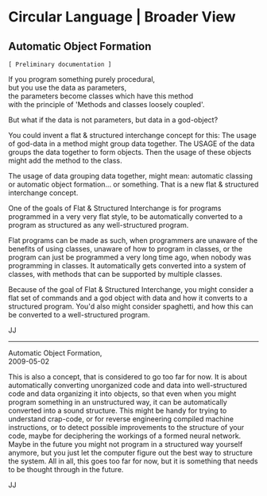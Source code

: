 ﻿Circular Language | Broader View
================================

Automatic Object Formation
--------------------------

`[ Preliminary documentation ]`

If you program something purely procedural,  
but you use the data as parameters,  
the parameters become classes which have this method  
with the principle of 'Methods and classes loosely coupled'.

But what if the data is not parameters, but data in a god-object?

You could invent a flat & structured interchange concept for this: The usage of god-data in a method might group data together. The USAGE of the data groups the data together to form objects. Then the usage of these objects might add the method to the class.

The usage of data grouping data together, might mean: automatic classing or automatic object formation... or something. That is a new flat & structured interchange concept.

One of the goals of Flat & Structured Interchange is for programs programmed in a very very flat style, to be automatically converted to a program as structured as any well-structured program.

Flat programs can be made as such, when programmers are unaware of the benefits of using classes, unaware of how to program in classes, or the program can just be programmed a very long time ago, when nobody was programming in classes. It automatically gets converted into a system of classes, with methods that can be supported by multiple classes.

Because of the goal of Flat & Structured Interchange, you might consider a flat set of commands and a god object with data and how it converts to a structured program. You'd also might consider spaghetti, and how this can be converted to a well-structured program.

JJ 

-----

Automatic Object Formation,  
2009-05-02

This is also a concept, that is considered to go too far for now. It is about automatically converting unorganized code and data into well-structured code and data organizing it into objects, so that even when you might program something in an unstructured way, it can be automatically converted into a sound structure. This might be handy for trying to understand crap-code, or for reverse engineering compiled machine instructions, or to detect possible improvements to the structure of your code, maybe for deciphering the workings of a formed neural network. Maybe in the future you might not program in a structured way yourself anymore, but you just let the computer figure out the best way to structure the system. All in all, this goes too far for now, but it is something that needs to be thought through in the future.

JJ